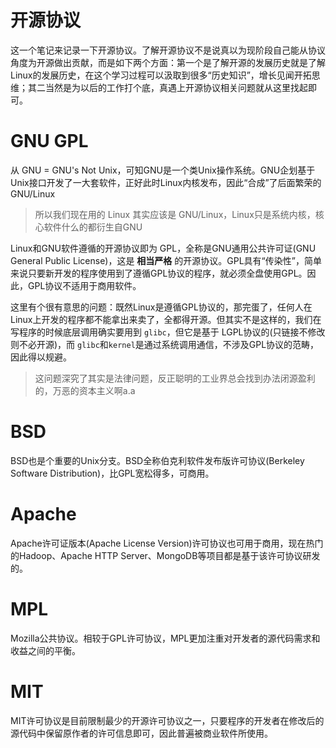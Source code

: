 # 开源协议
这一个笔记来记录一下开源协议。了解开源协议不是说真以为现阶段自己能从协议角度为开源做出贡献，而是如下两个方面：第一个是了解开源的发展历史就是了解Linux的发展历史，在这个学习过程可以汲取到很多“历史知识”，增长见闻开拓思维；其二当然是为以后的工作打个底，真遇上开源协议相关问题就从这里找起即可。

# GNU GPL

从 GNU = GNU's Not Unix，可知GNU是一个类Unix操作系统。GNU企划基于Unix接口开发了一大套软件，正好此时Linux内核发布，因此“合成”了后面繁荣的 GNU/Linux
> 所以我们现在用的 Linux 其实应该是 GNU/Linux，Linux只是系统内核，核心软件什么的都衍生自GNU

Linux和GNU软件遵循的开源协议即为 GPL，全称是GNU通用公共许可证(GNU General Public License)，这是 **相当严格** 的开源协议。GPL具有“传染性”，简单来说只要新开发的程序使用到了遵循GPL协议的程序，就必须全盘使用GPL。因此，GPL协议不适用于商用软件。

这里有个很有意思的问题：既然Linux是遵循GPL协议的，那完蛋了，任何人在Linux上开发的程序都不能拿出来卖了，全都得开源。但其实不是这样的，我们在写程序的时候底层调用确实要用到 `glibc`，但它是基于 LGPL协议的(只链接不修改则不必开源)，而 `glibc`和`kernel`是通过系统调用通信，不涉及GPL协议的范畴，因此得以规避。

> 这问题深究了其实是法律问题，反正聪明的工业界总会找到办法闭源盈利的，万恶的资本主义啊a.a

# BSD

BSD也是个重要的Unix分支。BSD全称伯克利软件发布版许可协议(Berkeley Software Distribution)，比GPL宽松得多，可商用。

# Apache

Apache许可证版本(Apache License Version)许可协议也可用于商用，现在热门的Hadoop、Apache HTTP Server、MongoDB等项目都是基于该许可协议研发的。

# MPL

Mozilla公共协议。相较于GPL许可协议，MPL更加注重对开发者的源代码需求和收益之间的平衡。

# MIT

MIT许可协议是目前限制最少的开源许可协议之一，只要程序的开发者在修改后的源代码中保留原作者的许可信息即可，因此普遍被商业软件所使用。